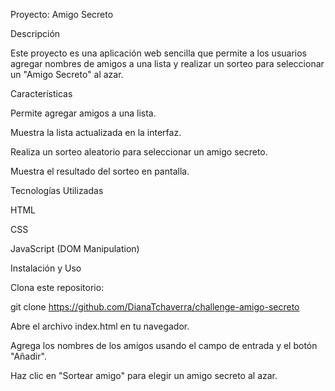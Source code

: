 Proyecto: Amigo Secreto

Descripción

Este proyecto es una aplicación web sencilla que permite a los usuarios agregar nombres de amigos a una lista y realizar un sorteo para seleccionar un "Amigo Secreto" al azar.

Características

Permite agregar amigos a una lista.

Muestra la lista actualizada en la interfaz.

Realiza un sorteo aleatorio para seleccionar un amigo secreto.

Muestra el resultado del sorteo en pantalla.

Tecnologías Utilizadas

HTML

CSS

JavaScript (DOM Manipulation)

Instalación y Uso

Clona este repositorio:

git clone https://github.com/DianaTchaverra/challenge-amigo-secreto 

Abre el archivo index.html en tu navegador.

Agrega los nombres de los amigos usando el campo de entrada y el botón "Añadir".

Haz clic en "Sortear amigo" para elegir un amigo secreto al azar.
